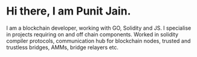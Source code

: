 
# Hi there, I am Punit Jain. #

I am a blockchain developer, working with GO, Solidity and JS. I specialise in projects requiring on and off chain components.
Worked in solidity compiler protocols, communication hub for blockchain nodes, trusted and trustless bridges, AMMs, bridge relayers etc.
